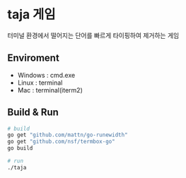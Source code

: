 # taja 게임

터미널 환경에서 떨어지는 단어를 빠르게 타이핑하여 제거하는 게임

## Enviroment

- Windows : cmd.exe
- Linux : terminal
- Mac : terminal(iterm2)

## Build & Run

```bash
# build
go get "github.com/mattn/go-runewidth"
go get "github.com/nsf/termbox-go"
go build

# run
./taja
```

